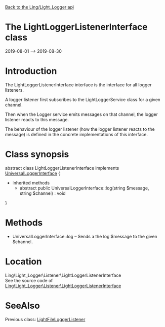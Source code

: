 [Back to the Ling/Light_Logger api](https://github.com/lingtalfi/Light_Logger/blob/master/doc/api/Ling/Light_Logger.md)



The LightLoggerListenerInterface class
================
2019-08-01 --> 2019-08-30






Introduction
============

The LightLoggerListenerInterface interface is the interface for all logger listeners.

A logger listener first subscribes to the LightLoggerService class for a given channel.

Then when the Logger service emits messages on that channel, the logger listener reacts to this message.

The behaviour of the logger listener (how the logger listener reacts to the message) is defined in the concrete
implementations of this interface.



Class synopsis
==============


abstract class <span class="pl-k">LightLoggerListenerInterface</span> implements [UniversalLoggerInterface](https://github.com/lingtalfi/UniversalLogger) {

- Inherited methods
    - abstract public UniversalLoggerInterface::log(string $message, string $channel) : void

}






Methods
==============

- UniversalLoggerInterface::log &ndash; Sends a the log $message to the given $channel.





Location
=============
Ling\Light_Logger\Listener\LightLoggerListenerInterface<br>
See the source code of [Ling\Light_Logger\Listener\LightLoggerListenerInterface](https://github.com/lingtalfi/Light_Logger/blob/master/Listener/LightLoggerListenerInterface.php)



SeeAlso
==============
Previous class: [LightFileLoggerListener](https://github.com/lingtalfi/Light_Logger/blob/master/doc/api/Ling/Light_Logger/Listener/LightFileLoggerListener.md)<br>
